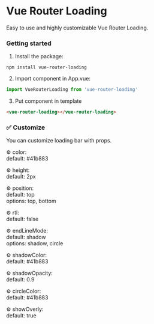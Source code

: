 
# Vue Router Loading

Easy to use and highly customizable Vue Router Loading.

### Getting started  

1. Install the package:
```shell
npm install vue-router-loading
```

2. Import component in App.vue:
```javascript
import VueRouterLoading from 'vue-router-loading'
```

3. Put component in template
```html
<vue-router-loading></vue-router-loading>
```

### ✅ Customize  

You can customize loading bar with props.

⚙ color:  
default: #41b883

⚙ height:  
default: 2px

⚙ position:  
default: top  
options: top, bottom

⚙ rtl:  
default: false

⚙ endLineMode:  
default: shadow  
options: shadow, circle

⚙ shadowColor:  
default: #41b883

⚙ shadowOpacity:  
default: 0.9

⚙ circleColor:  
default: #41b883

⚙ showOverly:  
default: true